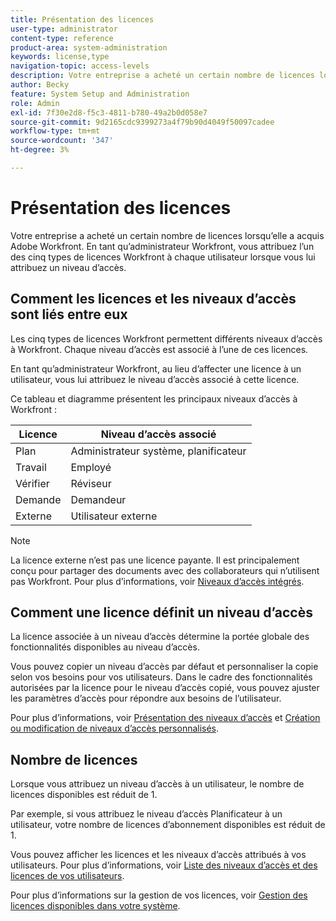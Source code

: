 ```yaml
---
title: Présentation des licences
user-type: administrator
content-type: reference
product-area: system-administration
keywords: license,type
navigation-topic: access-levels
description: Votre entreprise a acheté un certain nombre de licences lorsqu’elle a acquis Adobe Workfront. En tant qu’administrateur Workfront, vous attribuez l’un des cinq types de licences Workfront à chaque utilisateur lorsque vous lui attribuez un niveau d’accès.
author: Becky
feature: System Setup and Administration
role: Admin
exl-id: 7f30e2d8-f5c3-4811-b780-49a2b0d058e7
source-git-commit: 9d2165cdc9399273a4f79b90d4049f50097cadee
workflow-type: tm+mt
source-wordcount: '347'
ht-degree: 3%

---
```


# Présentation des licences

<!-- Audited: 12/2023 -->

Votre entreprise a acheté un certain nombre de licences lorsqu’elle a acquis Adobe Workfront. En tant qu’administrateur Workfront, vous attribuez l’un des cinq types de licences Workfront à chaque utilisateur lorsque vous lui attribuez un niveau d’accès.

## Comment les licences et les niveaux d’accès sont liés entre eux

Les cinq types de licences Workfront permettent différents niveaux d’accès à Workfront. Chaque niveau d’accès est associé à l’une de ces licences.

En tant qu’administrateur Workfront, au lieu d’affecter une licence à un utilisateur, vous lui attribuez le niveau d’accès associé à cette licence.

Ce tableau et diagramme présentent les principaux niveaux d’accès à Workfront :

| Licence | Niveau d’accès associé |
|--- |--- |
| Plan | Administrateur système, planificateur |
| Travail | Employé |
| Vérifier | Réviseur |
| Demande | Demandeur |
| Externe | Utilisateur externe |

>[!NOTE]
>
>La licence externe n’est pas une licence payante. Il est principalement conçu pour partager des documents avec des collaborateurs qui n’utilisent pas Workfront. Pour plus d’informations, voir [Niveaux d’accès intégrés](/help/quicksilver/administration-and-setup/add-users/access-levels-and-object-permissions/default-access-levels-in-workfront.md).

## Comment une licence définit un niveau d’accès

La licence associée à un niveau d’accès détermine la portée globale des fonctionnalités disponibles au niveau d’accès.

Vous pouvez copier un niveau d’accès par défaut et personnaliser la copie selon vos besoins pour vos utilisateurs. Dans le cadre des fonctionnalités autorisées par la licence pour le niveau d’accès copié, vous pouvez ajuster les paramètres d’accès pour répondre aux besoins de l’utilisateur.

Pour plus d’informations, voir [Présentation des niveaux d’accès](../../../administration-and-setup/add-users/access-levels-and-object-permissions/access-levels-overview.md) et [Création ou modification de niveaux d’accès personnalisés](../../../administration-and-setup/add-users/configure-and-grant-access/create-modify-access-levels.md).

## Nombre de licences

Lorsque vous attribuez un niveau d’accès à un utilisateur, le nombre de licences disponibles est réduit de 1.

Par exemple, si vous attribuez le niveau d’accès Planificateur à un utilisateur, votre nombre de licences d’abonnement disponibles est réduit de 1.

Vous pouvez afficher les licences et les niveaux d’accès attribués à vos utilisateurs. Pour plus d’informations, voir [Liste des niveaux d’accès et des licences de vos utilisateurs](../../../administration-and-setup/add-users/access-levels-and-object-permissions/list-access-levels-and-licenses-for-your-users.md).

Pour plus d’informations sur la gestion de vos licences, voir [Gestion des licences disponibles dans votre système](../../../administration-and-setup/get-started-wf-administration/manage-available-licenses-in-your-system.md).
